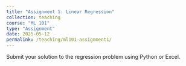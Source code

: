 ```yaml
---
title: "Assignment 1: Linear Regression"
collection: teaching
course: "ML 101"
type: "Assignment"
date: 2025-05-12
permalink: /teaching/ml101-assignment1/
---
```


Submit your solution to the regression problem using Python or Excel.
